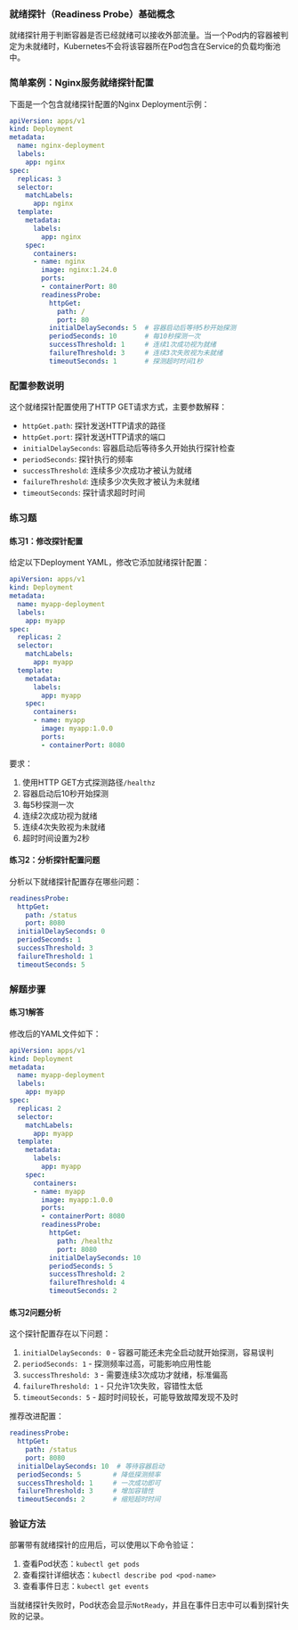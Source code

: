 ### 就绪探针（Readiness Probe）基础概念

就绪探针用于判断容器是否已经就绪可以接收外部流量。当一个Pod内的容器被判定为未就绪时，Kubernetes不会将该容器所在Pod包含在Service的负载均衡池中。

### 简单案例：Nginx服务就绪探针配置

下面是一个包含就绪探针配置的Nginx Deployment示例：

```yaml
apiVersion: apps/v1
kind: Deployment
metadata:
  name: nginx-deployment
  labels:
    app: nginx
spec:
  replicas: 3
  selector:
    matchLabels:
      app: nginx
  template:
    metadata:
      labels:
        app: nginx
    spec:
      containers:
      - name: nginx
        image: nginx:1.24.0
        ports:
        - containerPort: 80
        readinessProbe:
          httpGet:
            path: /
            port: 80
          initialDelaySeconds: 5  # 容器启动后等待5秒开始探测
          periodSeconds: 10       # 每10秒探测一次
          successThreshold: 1     # 连续1次成功视为就绪
          failureThreshold: 3     # 连续3次失败视为未就绪
          timeoutSeconds: 1       # 探测超时时间1秒
```

### 配置参数说明

这个就绪探针配置使用了HTTP GET请求方式，主要参数解释：

- `httpGet.path`: 探针发送HTTP请求的路径
- `httpGet.port`: 探针发送HTTP请求的端口
- `initialDelaySeconds`: 容器启动后等待多久开始执行探针检查
- `periodSeconds`: 探针执行的频率
- `successThreshold`: 连续多少次成功才被认为就绪
- `failureThreshold`: 连续多少次失败才被认为未就绪
- `timeoutSeconds`: 探针请求超时时间

### 练习题

#### 练习1：修改探针配置

给定以下Deployment YAML，修改它添加就绪探针配置：

```yaml
apiVersion: apps/v1
kind: Deployment
metadata:
  name: myapp-deployment
  labels:
    app: myapp
spec:
  replicas: 2
  selector:
    matchLabels:
      app: myapp
  template:
    metadata:
      labels:
        app: myapp
    spec:
      containers:
      - name: myapp
        image: myapp:1.0.0
        ports:
        - containerPort: 8080
```

要求：
1. 使用HTTP GET方式探测路径`/healthz`
2. 容器启动后10秒开始探测
3. 每5秒探测一次
4. 连续2次成功视为就绪
5. 连续4次失败视为未就绪
6. 超时时间设置为2秒

#### 练习2：分析探针配置问题

分析以下就绪探针配置存在哪些问题：

```yaml
readinessProbe:
  httpGet:
    path: /status
    port: 8080
  initialDelaySeconds: 0
  periodSeconds: 1
  successThreshold: 3
  failureThreshold: 1
  timeoutSeconds: 5
```

### 解题步骤

#### 练习1解答

修改后的YAML文件如下：

```yaml
apiVersion: apps/v1
kind: Deployment
metadata:
  name: myapp-deployment
  labels:
    app: myapp
spec:
  replicas: 2
  selector:
    matchLabels:
      app: myapp
  template:
    metadata:
      labels:
        app: myapp
    spec:
      containers:
      - name: myapp
        image: myapp:1.0.0
        ports:
        - containerPort: 8080
        readinessProbe:
          httpGet:
            path: /healthz
            port: 8080
          initialDelaySeconds: 10
          periodSeconds: 5
          successThreshold: 2
          failureThreshold: 4
          timeoutSeconds: 2
```

#### 练习2问题分析

这个探针配置存在以下问题：

1. `initialDelaySeconds: 0` - 容器可能还未完全启动就开始探测，容易误判
2. `periodSeconds: 1` - 探测频率过高，可能影响应用性能
3. `successThreshold: 3` - 需要连续3次成功才就绪，标准偏高
4. `failureThreshold: 1` - 只允许1次失败，容错性太低
5. `timeoutSeconds: 5` - 超时时间较长，可能导致故障发现不及时

推荐改进配置：

```yaml
readinessProbe:
  httpGet:
    path: /status
    port: 8080
  initialDelaySeconds: 10  # 等待容器启动
  periodSeconds: 5        # 降低探测频率
  successThreshold: 1     # 一次成功即可
  failureThreshold: 3     # 增加容错性
  timeoutSeconds: 2       # 缩短超时时间
```

### 验证方法

部署带有就绪探针的应用后，可以使用以下命令验证：

1. 查看Pod状态：`kubectl get pods`
2. 查看探针详细状态：`kubectl describe pod <pod-name>`
3. 查看事件日志：`kubectl get events`

当就绪探针失败时，Pod状态会显示`NotReady`，并且在事件日志中可以看到探针失败的记录。